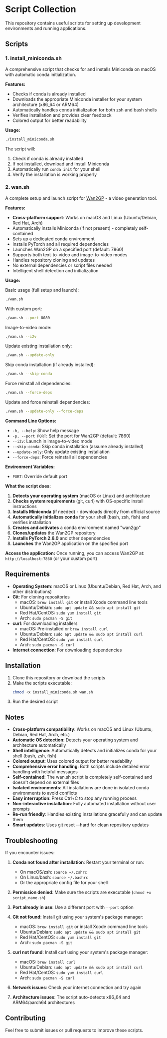 # Script Collection

This repository contains useful scripts for setting up development environments and running applications.

## Scripts

### 1. install_miniconda.sh

A comprehensive script that checks for and installs Miniconda on macOS with automatic conda initialization.

**Features:**

- Checks if conda is already installed
- Downloads the appropriate Miniconda installer for your system architecture (x86_64 or ARM64)
- Automatically handles conda initialization for both zsh and bash shells
- Verifies installation and provides clear feedback
- Colored output for better readability

**Usage:**

```bash
./install_miniconda.sh
```

The script will:

1. Check if conda is already installed
2. If not installed, download and install Miniconda
3. Automatically run `conda init` for your shell
4. Verify the installation is working properly

### 2. wan.sh

A complete setup and launch script for [Wan2GP](https://github.com/deepbeepmeep/Wan2GP) - a video generation tool.

**Features:**

- **Cross-platform support**: Works on macOS and Linux (Ubuntu/Debian, Red Hat, Arch)
- Automatically installs Miniconda (if not present) - completely self-contained
- Sets up a dedicated conda environment
- Installs PyTorch and all required dependencies
- Launches Wan2GP on a specified port (default: 7860)
- Supports both text-to-video and image-to-video modes
- Handles repository cloning and updates
- No external dependencies or script files needed
- Intelligent shell detection and initialization

**Usage:**

Basic usage (full setup and launch):

```bash
./wan.sh
```

With custom port:

```bash
./wan.sh --port 8080
```

Image-to-video mode:

```bash
./wan.sh --i2v
```

Update existing installation only:

```bash
./wan.sh --update-only
```

Skip conda installation (if already installed):

```bash
./wan.sh --skip-conda
```

Force reinstall all dependencies:

```bash
./wan.sh --force-deps
```

Update and force reinstall dependencies:

```bash
./wan.sh --update-only --force-deps
```

**Command Line Options:**

- `-h, --help`: Show help message
- `-p, --port PORT`: Set the port for Wan2GP (default: 7860)
- `--i2v`: Launch in image-to-video mode
- `--skip-conda`: Skip conda installation (assume already installed)
- `--update-only`: Only update existing installation
- `--force-deps`: Force reinstall all dependencies

**Environment Variables:**

- `PORT`: Override default port

**What the script does:**

1. **Detects your operating system** (macOS or Linux) and architecture
2. **Checks system requirements** (git, curl) with OS-specific install instructions
3. **Installs Miniconda** (if needed) - downloads directly from official source
4. **Automatically initializes conda** for your shell (bash, zsh, fish) and verifies installation
5. **Creates and activates** a conda environment named "wan2gp"
6. **Clones/updates** the Wan2GP repository
7. **Installs PyTorch 2.6.0** and other dependencies
8. **Launches** the Wan2GP application on the specified port

**Access the application:**
Once running, you can access Wan2GP at: `http://localhost:7860` (or your custom port)

## Requirements

- **Operating System**: macOS or Linux (Ubuntu/Debian, Red Hat, Arch, and other distributions)
- **Git**: For cloning repositories
  - macOS: `brew install git` or install Xcode command line tools
  - Ubuntu/Debian: `sudo apt update && sudo apt install git`
  - Red Hat/CentOS: `sudo yum install git`
  - Arch: `sudo pacman -S git`
- **curl**: For downloading installers
  - macOS: Pre-installed or `brew install curl`
  - Ubuntu/Debian: `sudo apt update && sudo apt install curl`
  - Red Hat/CentOS: `sudo yum install curl`
  - Arch: `sudo pacman -S curl`
- **Internet connection**: For downloading dependencies

## Installation

1. Clone this repository or download the scripts
2. Make the scripts executable:
   ```bash
   chmod +x install_miniconda.sh wan.sh
   ```
3. Run the desired script

## Notes

- **Cross-platform compatibility**: Works on macOS and Linux (Ubuntu, Debian, Red Hat, Arch, etc.)
- **Automatic OS detection**: Detects your operating system and architecture automatically
- **Shell intelligence**: Automatically detects and initializes conda for your shell (bash, zsh, fish)
- **Colored output**: Uses colored output for better readability
- **Comprehensive error handling**: Both scripts include detailed error handling with helpful messages
- **Self-contained**: The wan.sh script is completely self-contained and doesn't depend on external files
- **Isolated environments**: All installations are done in isolated conda environments to avoid conflicts
- **Easy interruption**: Press Ctrl+C to stop any running process
- **Non-interactive installation**: Fully automated installation without user prompts
- **Re-run friendly**: Handles existing installations gracefully and can update them
- **Smart updates**: Uses git reset --hard for clean repository updates

## Troubleshooting

If you encounter issues:

1. **Conda not found after installation**: Restart your terminal or run:

   - On macOS/zsh: `source ~/.zshrc`
   - On Linux/bash: `source ~/.bashrc`
   - Or the appropriate config file for your shell

2. **Permission denied**: Make sure the scripts are executable (`chmod +x script_name.sh`)

3. **Port already in use**: Use a different port with `--port` option

4. **Git not found**: Install git using your system's package manager:

   - macOS: `brew install git` or install Xcode command line tools
   - Ubuntu/Debian: `sudo apt update && sudo apt install git`
   - Red Hat/CentOS: `sudo yum install git`
   - Arch: `sudo pacman -S git`

5. **curl not found**: Install curl using your system's package manager:

   - macOS: `brew install curl`
   - Ubuntu/Debian: `sudo apt update && sudo apt install curl`
   - Red Hat/CentOS: `sudo yum install curl`
   - Arch: `sudo pacman -S curl`

6. **Network issues**: Check your internet connection and try again

7. **Architecture issues**: The script auto-detects x86_64 and ARM64/aarch64 architectures

## Contributing

Feel free to submit issues or pull requests to improve these scripts.
